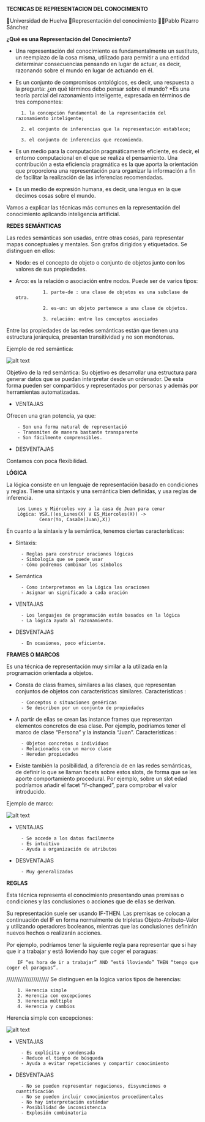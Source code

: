 **TECNICAS DE REPRESENTACION DEL CONOCIMIENTO**

🏫Universidad de Huelva
📖Representación del conocimiento
👨‍🎓Pablo Pizarro Sánchez

**¿Qué es una Representación del Conocimiento?**

* Una representación del conocimiento es fundamentalmente un sustituto, un reemplazo de la cosa misma, utilizado para permitir a una entidad determinar consecuencias pensando en lugar de actuar, es decir, razonando sobre el mundo en lugar de actuando en él.
* Es un conjunto de compromisos ontológicos, es decir, una respuesta a la pregunta: ¿en qué términos debo pensar sobre el mundo?
*Es una teoría parcial del razonamiento inteligente, expresada en términos de tres componentes:

        1. la concepción fundamental de la representación del razonamiento inteligente;
        
        2. el conjunto de inferencias que la representación establece; 
        
        3. el conjunto de inferencias que recomienda.
        
* Es un medio para la computación pragmáticamente eficiente, es decir, el entorno computacional en el que se realiza el pensamiento. Una contribución a esta eficiencia pragmática es la que aporta la orientación que proporciona una representación para organizar la información a fin de facilitar la realización de las inferencias recomendadas.
* Es un medio de expresión humana, es decir, una lengua en la que decimos cosas sobre el mundo.

Vamos a explicar las técnicas más comunes en la representación del conocimiento aplicando inteligencia artificial.

**REDES SEMÁNTICAS**

Las redes semánticas son usadas, entre otras cosas, para representar mapas conceptuales y mentales.
Son grafos dirigidos y etiquetados. Se distinguen en ellos:

* Nodo: es el concepto de objeto o conjunto de objetos junto con los valores de sus propiedades.
* Arco: es la relación o asociación entre nodos. Puede ser de varios tipos:     

                1. parte-de : una clase de objetos es una subclase de otra.
                
                2. es-un: un objeto pertenece a una clase de objetos.
                
                3. relación: entre los conceptos asociados
                
Entre las propiedades de las redes semánticas están que tienen una estructura jerárquica, presentan transitividad y no son monótonas.

Ejemplo de red semántica:

![alt text](https://github.com/Pablo942/RC-2020-Pablo-Pizarro-Sanchez/blob/master/Captura1.PNG)

Objetivo de la red semántica: 
Su objetivo es desarrollar una estructura para generar datos que se puedan interpretar desde un ordenador. De esta forma pueden ser compartidos y representados por personas y además por herramientas automatizadas.

* VENTAJAS 

Ofrecen una gran potencia, ya que: 

        - Son una forma natural de representació
        - Transmiten de manera bastante transparente
        - Son fácilmente comprensibles. 
        
* DESVENTAJAS 

Contamos con poca flexibilidad.

**LÓGICA**

La lógica consiste en un lenguaje de representación basado en condiciones y reglas. Tiene una sintaxis y una semántica bien definidas, y usa reglas de inferencia.
   
        Los Lunes y Miércoles voy a la casa de Juan para cenar
        Lógica: ∀SX.((es_Lunes(X) V ES_Miercoles(X)) ->
                Cenar(Yo, CasaDe(Juan),X))
                
En cuanto a la sintaxis y la semántica, tenemos ciertas características:

* Sintaxis:
        
        - Reglas para construir oraciones lógicas
        - Simbología que se puede usar
        - Cómo podremos combinar los símbolos
        
* Semántica
        
        - Como interpretamos en la Lógica las oraciones
        - Asignar un significado a cada oración
        
* VENTAJAS
        
        - Los lenguajes de programación están basados en la lógica
        - La lógica ayuda al razonamiento.
        
* DESVENTAJAS
        
        - En ocasiones, poco eficiente.
        
**FRAMES O MARCOS**

Es una técnica de representación muy similar a la utilizada en la programación orientada a objetos. 

* Consta de class frames, similares a las clases, que representan conjuntos de objetos con características similares. Características :
        
        - Conceptos o situaciones genéricas
        - Se describen por un conjunto de propiedades

* A partir de ellas se crean las instance frames que representan elementos concretos de esa clase. Por ejemplo, podríamos tener el marco de clase “Persona” y la instancia “Juan”. Características :
        
        - Objetos concretos o individuos
        - Relacionados con un marco clase
        - Heredan propiedades

* Existe también la posibilidad, a diferencia de en las redes semánticas, de definir lo que se llaman facets sobre estos slots, de forma que se les aporte comportamiento procedural. Por ejemplo, sobre un slot edad podríamos añadir el facet “if-changed”, para comprobar el valor introducido.

Ejemplo de marco:

![alt text](https://github.com/Pablo942/RC-2020-Pablo-Pizarro-Sanchez/blob/master/Captura3.PNG)

* VENTAJAS

        - Se accede a los datos facilmente
        - Es intuitivo
        - Ayuda a organización de atributos
        
* DESVENTAJAS

        - Muy generalizados
        
        
**REGLAS**

Esta técnica representa el conocimiento presentando unas premisas o condiciones y las conclusiones o acciones que de ellas se derivan. 

Su representación suele ser usando IF-THEN. 
Las premisas se colocan a continuación del IF en forma normalmente de tripletas Objeto-Atributo-Valor y utilizando operadores booleanos, mientras que las conclusiones definirán nuevos hechos o realizarán acciones. 

Por ejemplo, podríamos tener la siguiente regla para representar que si hay que ir a trabajar y está lloviendo hay que coger el paraguas: 

        IF “es hora de ir a trabajar” AND “está lloviendo” THEN “tengo que coger el paraguas”.



//////////////////////
Se distinguen en la lógica varios tipos de herencias:

        1. Herencia simple
        2. Herencia con excepciones
        3. Herencia múltiple
        4. Herencia y cambios
        
Herencia simple con excepciones:
        
![alt text](https://github.com/Pablo942/RC-2020-Pablo-Pizarro-Sanchez/blob/master/Captura2.PNG)

* VENTAJAS

        - Es explícita y condensada
        - Reduce el tiempo de búsqueda
        - Ayuda a evitar repeticiones y compartir conocimiento
        
* DESVENTAJAS

        - No se pueden representar negaciones, disyunciones o cuantificación
        - No se pueden incluir conocimientos procedimentales
        - No hay interpretación estándar
        - Posibilidad de inconsistencia
        - Explosión combinatoria
